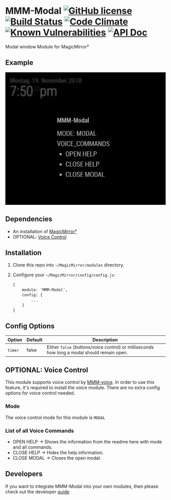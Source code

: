 # MMM-Modal [![GitHub license](https://img.shields.io/badge/license-MIT-blue.svg?style=flat)](https://raw.githubusercontent.com/fewieden/MMM-Modal/master/LICENSE) [![Build Status](https://travis-ci.org/fewieden/MMM-Modal.svg?branch=master)](https://travis-ci.org/fewieden/MMM-Modal) [![Code Climate](https://codeclimate.com/github/fewieden/MMM-Modal/badges/gpa.svg?style=flat)](https://codeclimate.com/github/fewieden/MMM-Modal) [![Known Vulnerabilities](https://snyk.io/test/github/fewieden/mmm-modal/badge.svg)](https://snyk.io/test/github/fewieden/mmm-modal) [![API Doc](https://doclets.io/fewieden/MMM-Modal/master.svg)](https://doclets.io/fewieden/MMM-Modal/master)

Modal window Module for MagicMirror²

## Example

![](.github/example.png)

## Dependencies

* An installation of [MagicMirror²](https://github.com/MichMich/MagicMirror)
* OPTIONAL: [Voice Control](https://github.com/fewieden/MMM-voice)

## Installation

1. Clone this repo into `~/MagicMirror/modules` directory.
1. Configure your `~/MagicMirror/config/config.js`:

    ```
    {
        module: 'MMM-Modal',
        config: {
            ...
        }
    }
    ```

## Config Options

| **Option** | **Default** | **Description** |
| --- | --- | --- |
| `timer` | false | Either `false` (buttons/voice control) or milliseconds how long a modal should remain open. |

## OPTIONAL: Voice Control

This module supports voice control by
[MMM-voice](https://github.com/fewieden/MMM-voice). In order to use this
feature, it's required to install the voice module. There are no extra config
options for voice control needed.

### Mode

The voice control mode for this module is `MODAL`

### List of all Voice Commands

* OPEN HELP -> Shows the information from the readme here with mode and all commands.
* CLOSE HELP -> Hides the help information.
* CLOSE MODAL -> Closes the open modal.

## Developers

If you want to integrate MMM-Modal into your own modules, then please check out the developer [guide](DEVELOPER.md)
